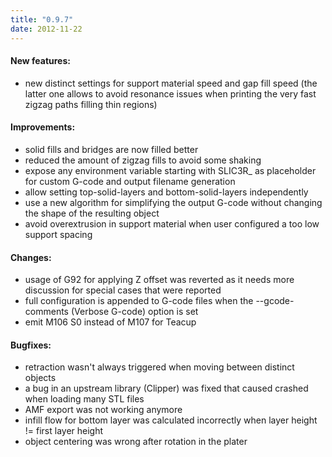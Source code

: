 ```yaml
---
title: "0.9.7"
date: 2012-11-22
---
```






#### New features:

*   new distinct settings for support material speed and gap fill speed (the latter one allows to avoid resonance issues when printing the very fast zigzag paths filling thin regions)

#### Improvements:

*   solid fills and bridges are now filled better
*   reduced the amount of zigzag fills to avoid some shaking
*   expose any environment variable starting with SLIC3R_ as placeholder for custom G-code and output filename generation
*   allow setting top-solid-layers and bottom-solid-layers independently
*   use a new algorithm for simplifying the output G-code without changing the shape of the resulting object
*   avoid overextrusion in support material when user configured a too low support spacing

#### Changes:

*   usage of G92 for applying Z offset was reverted as it needs more discussion for special cases that were reported
*   full configuration is appended to G-code files when the --gcode-comments (Verbose G-code) option is set
*   emit M106 S0 instead of M107 for Teacup

#### Bugfixes:

*   retraction wasn't always triggered when moving between distinct objects
*   a bug in an upstream library (Clipper) was fixed that caused crashed when loading many STL files
*   AMF export was not working anymore
*   infill flow for bottom layer was calculated incorrectly when layer height != first layer height
*   object centering was wrong after rotation in the plater



